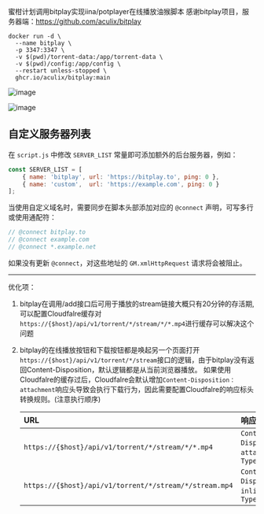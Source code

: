 蜜柑计划调用bitplay实现iina/potplayer在线播放油猴脚本
感谢bitplay项目，服务器端：https://github.com/aculix/bitplay

```shell
docker run -d \
  --name bitplay \
  -p 3347:3347 \
  -v $(pwd)/torrent-data:/app/torrent-data \
  -v $(pwd)/config:/app/config \
  --restart unless-stopped \
  ghcr.io/aculix/bitplay:main
```

![image](https://github.com/user-attachments/assets/2915dbda-c87d-4583-bee8-4f8a53f5db2e)

![image](https://github.com/user-attachments/assets/8deaa8fb-6162-4cc6-9276-94b3129f4d75)

## 自定义服务器列表

在 `script.js` 中修改 `SERVER_LIST` 常量即可添加额外的后台服务器，例如：

```javascript
const SERVER_LIST = [
    { name: 'bitplay', url: 'https://bitplay.to', ping: 0 },
    { name: 'custom',  url: 'https://example.com', ping: 0 }
];
```

当使用自定义域名时，需要同步在脚本头部添加对应的 `@connect` 声明，可写多行或使用通配符：

```javascript
// @connect bitplay.to
// @connect example.com
// @connect *.example.net
```

如果没有更新 `@connect`，对这些地址的 `GM.xmlHttpRequest` 请求将会被阻止。

---------------------------------

优化项：

1. bitplay在调用/add接口后可用于播放的stream链接大概只有20分钟的存活期,可以配置Cloudfalre缓存对`https://{$host}/api/v1/torrent/*/stream/*/*.mp4`进行缓存可以解决这个问题

2. bitplay的在线播放按钮和下载按钮都是唤起另一个页面打开`https://{$host}/api/v1/torrent/*/stream`接口的逻辑，由于bitplay没有返回Content-Disposition，默认逻辑都是从当前浏览器播放。
   如果使用Cloudfalre的缓存过后，Cloudfalre会默认增加`Content-Disposition：attachment`响应头导致会执行下载行为，因此需要配置Cloudfalre的响应标头转换规则。(注意执行顺序)

   | URL                                                    | 响应头                                                      |
   | :----------------------------------------------------- | :---------------------------------------------------------- |
   | `https://{$host}/api/v1/torrent/*/stream/*/*.mp4`      | `Content-Disposition：attachment`,`Content-Type: video/mp4` |
   | `https://{$host}/api/v1/torrent/*/stream/*/stream.mp4` | `Content-Disposition：inline`,`Content-Type: video/mp4`     |
